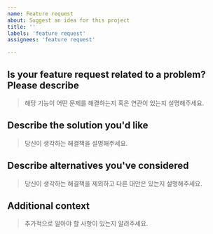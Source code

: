 ```yaml
---
name: Feature request
about: Suggest an idea for this project
title: ''
labels: 'feature request'
assignees: 'feature request'

---
```


## Is your feature request related to a problem? Please describe

> 해당 기능이 어떤 문제를 해결하는지 혹은 연관이 있는지 설명해주세요.

## Describe the solution you'd like

> 당신이 생각하는 해결책을 설명해주세요.

## Describe alternatives you've considered

> 당신이 생각하는 해결책을 제외하고 다른 대안은 있는지 설명해주세요.

## Additional context

> 추가적으로 알아야 할 사항이 있는지 알려주세요.
